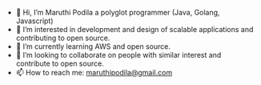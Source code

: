 - 👋 Hi, I’m Maruthi Podila a polyglot programmer (Java, Golang, Javascript)
- 👀 I’m interested in development and design of scalable applications and contributing to open source.
- 🌱 I’m currently learning AWS and open source.
- 💞️ I’m looking to collaborate on people with similar interest and contribute to open source.
- 📫 How to reach me: maruthipodila@gmail.com

<!---
maruthipodila/maruthipodila is a ✨ special ✨ repository because its `README.md` (this file) appears on your GitHub profile.
You can click the Preview link to take a look at your changes.
--->
